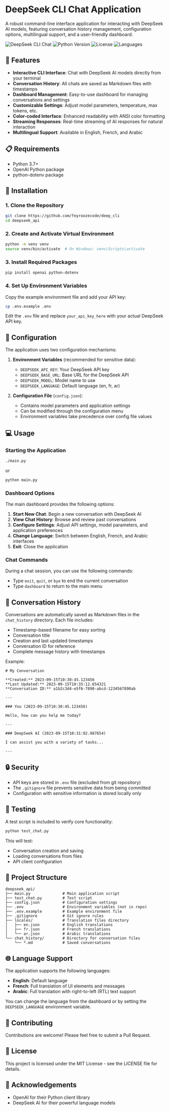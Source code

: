 # DeepSeek CLI Chat Application

A robust command-line interface application for interacting with DeepSeek AI models, featuring conversation history management, configuration options, multilingual support, and a user-friendly dashboard.

![DeepSeek CLI Chat](https://img.shields.io/badge/DeepSeek-CLI%20Chat-blue)
![Python Version](https://img.shields.io/badge/python-3.7%2B-green)
![License](https://img.shields.io/badge/license-MIT-orange)
![Languages](https://img.shields.io/badge/languages-English%20%7C%20French%20%7C%20Arabic-brightgreen)

## 🌟 Features

- **Interactive CLI Interface**: Chat with DeepSeek AI models directly from your terminal
- **Conversation History**: All chats are saved as Markdown files with timestamps
- **Dashboard Management**: Easy-to-use dashboard for managing conversations and settings
- **Customizable Settings**: Adjust model parameters, temperature, max tokens, etc.
- **Color-coded Interface**: Enhanced readability with ANSI color formatting
- **Streaming Responses**: Real-time streaming of AI responses for natural interaction
- **Multilingual Support**: Available in English, French, and Arabic

## 📋 Requirements

- Python 3.7+
- OpenAI Python package
- python-dotenv package

## 🚀 Installation

### 1. Clone the Repository

```bash
git clone https://github.com/feyroozecode/deep_cli
cd deepseek_api
```

### 2. Create and Activate Virtual Environment

```bash
python -m venv venv
source venv/bin/activate  # On Windows: venv\Scripts\activate
```

### 3. Install Required Packages

```bash
pip install openai python-dotenv
```

### 4. Set Up Environment Variables

Copy the example environment file and add your API key:

```bash
cp .env.example .env
```

Edit the `.env` file and replace `your_api_key_here` with your actual DeepSeek API key.

## 🔧 Configuration

The application uses two configuration mechanisms:

1. **Environment Variables** (recommended for sensitive data):
   - `DEEPSEEK_API_KEY`: Your DeepSeek API key
   - `DEEPSEEK_BASE_URL`: Base URL for the DeepSeek API
   - `DEEPSEEK_MODEL`: Model name to use
   - `DEEPSEEK_LANGUAGE`: Default language (en, fr, ar)

2. **Configuration File** (`config.json`):
   - Contains model parameters and application settings
   - Can be modified through the configuration menu
   - Environment variables take precedence over config file values

## 💻 Usage

### Starting the Application

```bash
./main.py
```

or

```bash
python main.py
```

### Dashboard Options

The main dashboard provides the following options:

1. **Start New Chat**: Begin a new conversation with DeepSeek AI
2. **View Chat History**: Browse and review past conversations
3. **Configure Settings**: Adjust API settings, model parameters, and application preferences
4. **Change Language**: Switch between English, French, and Arabic interfaces
5. **Exit**: Close the application

### Chat Commands

During a chat session, you can use the following commands:

- Type `exit`, `quit`, or `bye` to end the current conversation
- Type `dashboard` to return to the main menu

## 📝 Conversation History

Conversations are automatically saved as Markdown files in the `chat_history` directory. Each file includes:

- Timestamp-based filename for easy sorting
- Conversation title
- Creation and last updated timestamps
- Conversation ID for reference
- Complete message history with timestamps

Example:
```
# My Conversation

**Created:** 2023-09-15T10:30:45.123456
**Last Updated:** 2023-09-15T10:35:12.654321
**Conversation ID:** a1b2c3d4-e5f6-7890-abcd-1234567890ab

---

### You (2023-09-15T10:30:45.123456)

Hello, how can you help me today?

---

### DeepSeek AI (2023-09-15T10:31:02.987654)

I can assist you with a variety of tasks...

---
```

## 🔒 Security

- API keys are stored in `.env` file (excluded from git repository)
- The `.gitignore` file prevents sensitive data from being committed
- Configuration with sensitive information is stored locally only

## 🧪 Testing

A test script is included to verify core functionality:

```bash
python test_chat.py
```

This will test:
- Conversation creation and saving
- Loading conversations from files
- API client configuration

## 📁 Project Structure

```
deepseek_api/
├── main.py              # Main application script
├── test_chat.py         # Test script
├── config.json          # Configuration settings
├── .env                 # Environment variables (not in repo)
├── .env.example         # Example environment file
├── .gitignore           # Git ignore rules
├── locales/             # Translation files directory
│   ├── en.json          # English translations
│   ├── fr.json          # French translations
│   └── ar.json          # Arabic translations
└── chat_history/        # Directory for conversation files
    └── *.md             # Saved conversations
```

## 🌐 Language Support

The application supports the following languages:

- **English**: Default language
- **French**: Full translation of UI elements and messages
- **Arabic**: Full translation with right-to-left (RTL) text support

You can change the language from the dashboard or by setting the `DEEPSEEK_LANGUAGE` environment variable.

## 🤝 Contributing

Contributions are welcome! Please feel free to submit a Pull Request.

## 📄 License

This project is licensed under the MIT License - see the LICENSE file for details.

## 🙏 Acknowledgements

- OpenAI for their Python client library
- DeepSeek AI for their powerful language models

